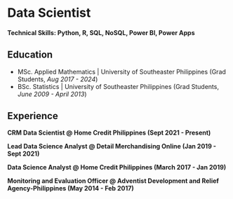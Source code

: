 # Data Scientist

#### Technical Skills: Python, R, SQL, NoSQL, Power BI, Power Apps

## Education

- MSc. Applied Mathematics | University of Southeaster Philippines (Grad Students, _Aug 2017 - 2024_)
- BSc. Statistics | University of Southeaster Philippines (Grad Students, _June 2009 - April 2013_)

## Experience

**CRM Data Scientist @ Home Credit Philippines (Sept 2021 - Present)**

**Lead Data Science Analyst @ Detail Merchandising Online (Jan 2019 - Sept 2021)**

**Data Science Analyst @ Home Credit Philippines (March 2017 - Jan 2019)**

**Monitoring and Evaluation Officer @ Adventist Development and Relief Agency-Philippines (May 2014 - Feb 2017)**